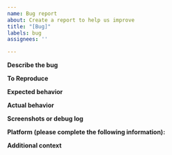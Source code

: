 ```yaml
---
name: Bug report
about: Create a report to help us improve
title: "[Bug]"
labels: bug
assignees: ''

---
```


<!-- The issue tracker is ONLY used for reporting bugs, feature requests, and spec changes. For support or discussions please use https://github.com/openmls/openmls/discussions (or some chat service) -->

**Describe the bug**
<!-- A clear and concise description of what the bug is. -->

**To Reproduce**
<!-- 
Steps to reproduce the behavior:
1. Use the following API call/function: ...
2. See error
-->

**Expected behavior**
<!-- A clear and concise description of what you expected to happen. -->

**Actual behavior**
<!-- A brief explanation of what happens instead. -->

**Screenshots or debug log**
<!-- If applicable, add screenshots or debug logs to help explain your problem. -->

**Platform (please complete the following information):**
<!-- 
 - OS & OS version: [e.g. macOS 11.0.1]
 - Architecture [e.g. x86_64]
 - Version [e.g. v0.2]
-->

**Additional context**
<!-- Add any other context about the problem here. -->
